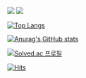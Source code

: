 

![](https://img.shields.io/badge/Python-3776AB?style=for-the-badge&logo=python&logoColor=white)  ![](https://img.shields.io/badge/Colab-F9AB00?style=for-the-badge&logo=googlecolab&color=525252)

[![Top Langs](https://github-readme-stats.vercel.app/api/top-langs/?username=jjaaeng)](https://github.com/anuraghazra/github-readme-stats)

[![Anurag's GitHub stats](https://github-readme-stats.vercel.app/api?username=jjaaeng)](https://github.com/anuraghazra/github-readme-stats)

[![Solved.ac
프로필](http://mazassumnida.wtf/api/v2/generate_badge?boj=syy0429)](https://solved.ac/syy0429)

[![Hits](https://hits.seeyoufarm.com/api/count/incr/badge.svg?url=https%3A%2F%2Fgithub.com%2Fjjaaeng&count_bg=%231105EB&title_bg=%23555555&icon=&icon_color=%23DB0505&title=imstillhungry&edge_flat=false)](https://hits.seeyoufarm.com)


<!--

**jjaaeng/jjaaeng** is a ✨ _special_ ✨ repository because its `README.md` (this file) appears on your GitHub profile.

Here are some ideas to get you started:

- 🔭 I’m currently working on ...
- 🌱 I’m currently learning ...
- 👯 I’m looking to collaborate on ...
- 🤔 I’m looking for help with ...
- 💬 Ask me about ...
- 📫 How to reach me: ...
- 😄 Pronouns: ...
- ⚡ Fun fact: ...
-->
